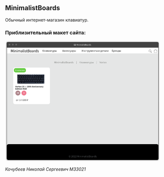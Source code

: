 ## MinimalistBoards
Обычный интернет-магазин клавиатур.

### Приблизительный макет сайта: 

![layout.png](layout.png)

*Кочубеев Николай Сергеевич M33021*